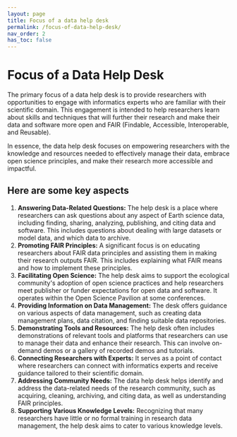 ```yaml
---
layout: page
title: Focus of a data help desk
permalink: /focus-of-data-help-desk/
nav_order: 2
has_toc: false
---
```


# Focus of a Data Help Desk

The primary focus of a data help desk is to provide researchers with
opportunities to engage with informatics experts who are familiar with their
scientific domain. This engagement is intended to help researchers learn about
skills and techniques that will further their research and make their data and
software more open and FAIR (Findable, Accessible, Interoperable, and Reusable).

In essence, the data help desk focuses on empowering researchers with the
knowledge and resources needed to effectively manage their data, embrace open
science principles, and make their research more accessible and impactful.

## Here are some key aspects

1. **Answering Data-Related Questions:** The help desk is a place where
   researchers can ask questions about any aspect of Earth science data,
   including finding, sharing, analyzing, publishing, and citing data and
   software. This includes questions about dealing with large datasets or model
   data, and which data to archive.
1. **Promoting FAIR Principles:** A significant focus is on educating
   researchers about FAIR data principles and assisting them in making their
   research outputs FAIR. This includes explaining what FAIR means and how to
   implement these principles.
1. **Facilitating Open Science:** The help desk aims to support the ecological
   community's adoption of open science practices and help researchers meet
   publisher or funder expectations for open data and software. It operates
   within the Open Science Pavilion at some conferences.
1. **Providing Information on Data Management:** The desk offers guidance on
   various aspects of data management, such as creating data management plans,
   data citation, and finding suitable data repositories.
1. **Demonstrating Tools and Resources:** The help desk often includes
   demonstrations of relevant tools and platforms that researchers can use to
   manage their data and enhance their research. This can involve on-demand
   demos or a gallery of recorded demos and tutorials.
1. **Connecting Researchers with Experts:** It serves as a point of contact
   where researchers can connect with informatics experts and receive guidance
   tailored to their scientific domain.
1. **Addressing Community Needs:** The data help desk helps identify and address
   the data-related needs of the research community, such as acquiring,
   cleaning, archiving, and citing data, as well as understanding FAIR
   principles.
1. **Supporting Various Knowledge Levels:** Recognizing that many researchers
   have little or no formal training in research data management, the help desk
   aims to cater to various knowledge levels.
